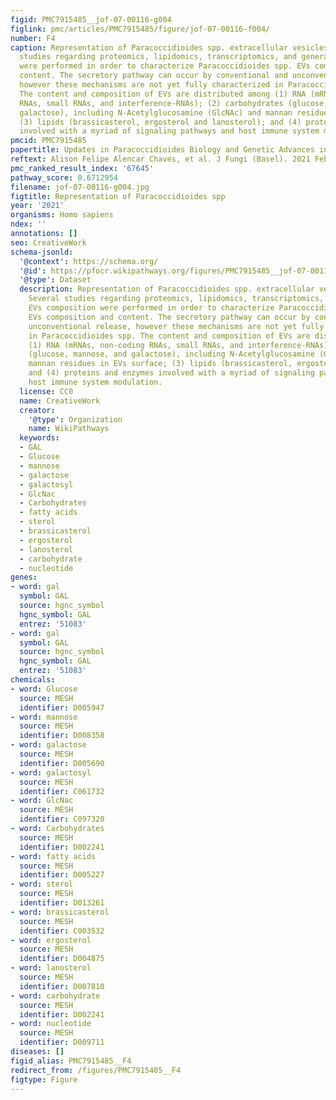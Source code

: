 ```yaml
---
figid: PMC7915485__jof-07-00116-g004
figlink: pmc/articles/PMC7915485/figure/jof-07-00116-f004/
number: F4
caption: Representation of Paracoccidioides spp. extracellular vesicles (EV). Several
  studies regarding proteomics, lipidomics, transcriptomics, and general EVs composition
  were performed in order to characterize Paracoccidioides spp. EVs composition and
  content. The secretory pathway can occur by conventional and unconventional release,
  however these mechanisms are not yet fully characterized in Paracoccidioides spp.
  The content and composition of EVs are distributed among (1) RNA (mRNAs, non-coding
  RNAs, small RNAs, and interference-RNAs); (2) carbohydrates (glucose, mannose, and
  galactose), including N-Acetylglucosamine (GlcNAc) and mannan residues in EVs surface;
  (3) lipids (brassicasterol, ergosterol and lanosterol); and (4) proteins and enzymes
  involved with a myriad of signaling pathways and host immune system modulation.
pmcid: PMC7915485
papertitle: Updates in Paracoccidioides Biology and Genetic Advances in Fungus Manipulation.
reftext: Alison Felipe Alencar Chaves, et al. J Fungi (Basel). 2021 Feb;7(2):116.
pmc_ranked_result_index: '67645'
pathway_score: 0.6712954
filename: jof-07-00116-g004.jpg
figtitle: Representation of Paracoccidioides spp
year: '2021'
organisms: Homo sapiens
ndex: ''
annotations: []
seo: CreativeWork
schema-jsonld:
  '@context': https://schema.org/
  '@id': https://pfocr.wikipathways.org/figures/PMC7915485__jof-07-00116-g004.html
  '@type': Dataset
  description: Representation of Paracoccidioides spp. extracellular vesicles (EV).
    Several studies regarding proteomics, lipidomics, transcriptomics, and general
    EVs composition were performed in order to characterize Paracoccidioides spp.
    EVs composition and content. The secretory pathway can occur by conventional and
    unconventional release, however these mechanisms are not yet fully characterized
    in Paracoccidioides spp. The content and composition of EVs are distributed among
    (1) RNA (mRNAs, non-coding RNAs, small RNAs, and interference-RNAs); (2) carbohydrates
    (glucose, mannose, and galactose), including N-Acetylglucosamine (GlcNAc) and
    mannan residues in EVs surface; (3) lipids (brassicasterol, ergosterol and lanosterol);
    and (4) proteins and enzymes involved with a myriad of signaling pathways and
    host immune system modulation.
  license: CC0
  name: CreativeWork
  creator:
    '@type': Organization
    name: WikiPathways
  keywords:
  - GAL
  - Glucose
  - mannose
  - galactose
  - galactosyl
  - GlcNac
  - Carbohydrates
  - fatty acids
  - sterol
  - brassicasterol
  - ergosterol
  - lanosterol
  - carbohydrate
  - nucleotide
genes:
- word: gal
  symbol: GAL
  source: hgnc_symbol
  hgnc_symbol: GAL
  entrez: '51083'
- word: gal
  symbol: GAL
  source: hgnc_symbol
  hgnc_symbol: GAL
  entrez: '51083'
chemicals:
- word: Glucose
  source: MESH
  identifier: D005947
- word: mannose
  source: MESH
  identifier: D008358
- word: galactose
  source: MESH
  identifier: D005690
- word: galactosyl
  source: MESH
  identifier: C061732
- word: GlcNac
  source: MESH
  identifier: C097320
- word: Carbohydrates
  source: MESH
  identifier: D002241
- word: fatty acids
  source: MESH
  identifier: D005227
- word: sterol
  source: MESH
  identifier: D013261
- word: brassicasterol
  source: MESH
  identifier: C003532
- word: ergosterol
  source: MESH
  identifier: D004875
- word: lanosterol
  source: MESH
  identifier: D007810
- word: carbohydrate
  source: MESH
  identifier: D002241
- word: nucleotide
  source: MESH
  identifier: D009711
diseases: []
figid_alias: PMC7915485__F4
redirect_from: /figures/PMC7915485__F4
figtype: Figure
---
```

